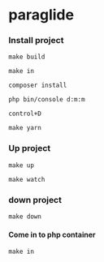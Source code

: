 # paraglide

### Install project
```
make build

make in

composer install

php bin/console d:m:m

control+D

make yarn

```
### Up project

```
make up

make watch
```

### down project

```make down```

#### Come in to php container

```make in```